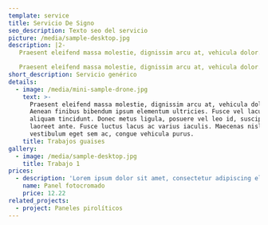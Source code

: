 ```yaml
---
template: service
title: Servicio De Signo
seo_description: Texto seo del servicio
picture: /media/sample-desktop.jpg
description: |2-
   Praesent eleifend massa molestie, dignissim arcu at, vehicula dolor. Aenean finibus bibendum ipsum elementum ultricies. Fusce vel lacus eu dui aliquam tincidunt. Donec metus ligula, posuere vel leo id, suscipit laoreet ante. Fusce luctus lacus ac varius iaculis. Maecenas nisl leo, vestibulum eget sem ac, congue vehicula purus.

   Praesent eleifend massa molestie, dignissim arcu at, vehicula dolor. Aenean finibus bibendum ipsum elementum ultricies. Fusce vel lacus eu dui aliquam tincidunt. Donec metus ligula, posuere vel leo id, suscipit laoreet ante. Fusce luctus lacus ac varius iaculis. Maecenas nisl leo, vestibulum eget sem ac, congue vehicula purus.
short_description: Servicio genérico
details:
  - image: /media/mini-sample-drone.jpg
    text: >-
      Praesent eleifend massa molestie, dignissim arcu at, vehicula dolor.
      Aenean finibus bibendum ipsum elementum ultricies. Fusce vel lacus eu dui
      aliquam tincidunt. Donec metus ligula, posuere vel leo id, suscipit
      laoreet ante. Fusce luctus lacus ac varius iaculis. Maecenas nisl leo,
      vestibulum eget sem ac, congue vehicula purus.
    title: Trabajos guaises
gallery:
  - image: /media/sample-desktop.jpg
    title: Trabajo 1
prices:
  - description: 'Lorem ipsum dolor sit amet, consectetur adipiscing elit'
    name: Panel fotocromado
    price: 12.22
related_projects:
  - project: Paneles pirolíticos
---
```


